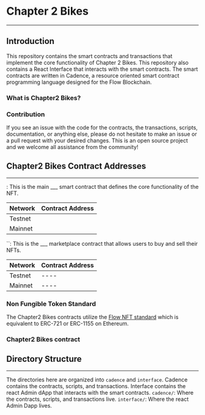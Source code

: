 # Chapter 2 Bikes
---
## Introduction
This repository contains the smart contracts and transactions that implement the core functionality of Chapter 2 Bikes.
This repository also contains a React Interface that interacts with the smart contracts.
The smart contracts are written in Cadence, a resource oriented smart contract programming language designed for the Flow Blockchain.
### What is Chapter2 Bikes?
### Contribution
If you see an issue with the code for the contracts, the transactions, scripts, documentation, or anything else, please do not hesitate to make an issue or a pull request with your desired changes. This is an open source project and we welcome all assistance from the community!
## Chapter2 Bikes Contract Addresses
---
: This is the main ___ smart contract that defines the core functionality of the NFT.

| **Network** | **Contract Address** |
|---|---|
| Testnet | |
| Mainnet | |
``: This is the ___ marketplace contract that allows users to buy and sell their NFTs.

| **Network** | **Contract Address** |
|---|---|
| Testnet | ---- |
| Mainnet | ---- |
### Non Fungible Token Standard
The Chapter2 Bikes contracts utilize the [Flow NFT standard](https://github.com/onflow/flow-nft) which is equivalent to ERC-721 or ERC-1155 on Ethereum.
### Chapter2 Bikes contract
## Directory Structure
---
The directories here are organized into `cadence` and `interface`.
Cadence contains the contracts, scripts, and transactions.
Interface contains the react Admin dApp that interacts with the smart contracts.
`cadence/`: Where the contracts, scripts, and transactions live.
`interface/`: Where the react Admin Dapp lives.